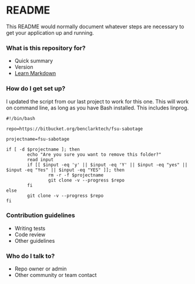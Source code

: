# README #

This README would normally document whatever steps are necessary to get your application up and running.

### What is this repository for? ###

* Quick summary
* Version
* [Learn Markdown](https://bitbucket.org/tutorials/markdowndemo)

### How do I get set up? ###

I updated the script from our last project to work for this one.  This will work on command line, as long as you have Bash installed.  This includes linprog.


```
#!/bin/bash

repo=https://bitbucket.org/benclarktech/fsu-sabotage

projectname=fsu-sabotage

if [ -d $projectname ]; then
        echo "Are you sure you want to remove this folder?"
        read input
        if [[ $input -eq 'y' || $input -eq 'Y' || $input -eq "yes" || $input -eq "Yes" || $input -eq "YES" ]]; then
                rm -r -f $projectname
                git clone -v --progress $repo
        fi
else
        git clone -v --progress $repo
fi
```


### Contribution guidelines ###

* Writing tests
* Code review
* Other guidelines

### Who do I talk to? ###

* Repo owner or admin
* Other community or team contact